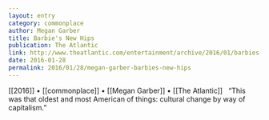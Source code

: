 ```yaml
---
layout: entry
category: commonplace
author: Megan Garber
title: Barbie's New Hips
publication: The Atlantic
link: http://www.theatlantic.com/entertainment/archive/2016/01/barbies-hips-dont-lie/432741/
date: 2016-01-28
permalink: 2016/01/28/megan-garber-barbies-new-hips
---
```


[[2016]] • [[commonplace]] • [[Megan Garber]] • [[The Atlantic]]
 
“This was that oldest and most American of things: cultural change by way of capitalism.”

